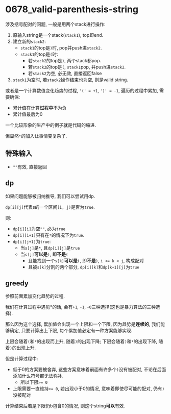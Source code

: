 # 0678_valid-parenthesis-string

涉及括号配对的问题, 一般是用两个stack进行操作:

1. 原输入string是一个stack(`stack1`), top即end.
2. 建立新的`stack2`:
   - `stack1`的top是`)`时, pop并push进`stack2`.
   - `stack1`的top是`(`时:
     - 若`stack2`的top是`)`, 两个stack都pop.
     - 若`stack2`的top是`(`, `stack1`pop, 并push进`stack2`.
     - 若`stack2`为空, 必无效, 直接返回false
3. `stack1`为空时, 若`stack2`操作结束也为空, 则是valid string.

或者是一个计算数值变化趋势的过程, `'(' = +1`, `')' = -1`, 遍历的过程中累加, 需要确保:

- 累计值在计算**过程中**不为负
- 累计值最后为0

一个比较形象的生产中的例子就是代码的缩进.

但显然`*`的加入让事情变复杂了.

## 特殊输入

- `""`有效, 直接返回

## dp

如果问题能够被归纳推导, 我们可以尝试用dp.

`dp[i][j]`代表s的一个区间`[i, j)`是否为`true`.

则:

- `dp[i][i]`为空`""`, 必为`true`
- `dp[i][i+1]`只有在`*`的情况下为`true`.
- `dp[i][j+1]`为`true`:
  - 当`s[j]`是`*`, 且`dp[i][j]`是`true`
  - 当`s[j]`**可以是**`)`, 即**不是**`(`
    - 且能找到一个`s[k]`**可以是**`(`, 即**不是**`)`, `i <= k < j`, 构成配对
    - 且被`s[k]`分割的两个部分, `dp[i][k]`和`dp[k+1][j]`为`true`

## greedy

参照前面累加变化趋势的过程.

我们在计算过程中遇见*的话, 会有`+1`, `-1`, `+0`三种选择(这也是暴力算法的三种选择).

那么因为这个选择, 累加值会出现一个上限和一个下限, 因为趋势是**连续的**, 我们能够确定, 只要计算出上下限, 每个累加值必定有一种方案能够实现.

上限会随着`(`和`*`的出现而上升, 随着`)`的出现下降;
下限会随着`)`和`*`的出现下降, 随着`)`的出现上升.

但是计算过程中:

- 低于0的方案要被舍弃, 这些方案意味着前面有许多个`)`没有被配对, 不论在后面添加什么符号都无法弥补.
  - 所以下限`>= 0`
- 上限需要一直维持`>= 0`, 若出现小于0的情况, 意味着即使尽可能的配对, 仍有`)`没被配对

计算结束后若是下限仍b包含0的情况, 则这个string**可以**有效.
